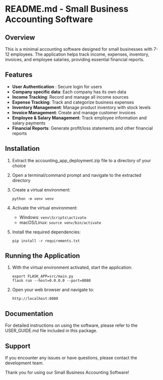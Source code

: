 # README.md - Small Business Accounting Software

## Overview

This is a minimal accounting software designed for small businesses with 7-12 employees. The application helps track income, expenses, inventory, invoices, and employee salaries, providing essential financial reports.

## Features

- **User Authentication** : Secure login for users
- **Company specific data**: Each company has its own data
- **Income Tracking**: Record and manage all income sources
- **Expense Tracking**: Track and categorize business expenses
- **Inventory Management**: Manage product inventory with stock levels
- **Invoice Management**: Create and manage customer invoices
- **Employee & Salary Management**: Track employee information and salary payments
- **Financial Reports**: Generate profit/loss statements and other financial reports

## Installation

1. Extract the accounting_app_deployment.zip file to a directory of your choice
2. Open a terminal/command prompt and navigate to the extracted directory
3. Create a virtual environment:

   ```
   python -m venv venv
   ```

4. Activate the virtual environment:
   - Windows: `venv\Scripts\activate`
   - macOS/Linux: `source venv/bin/activate`
5. Install the required dependencies:

   ```
   pip install -r requirements.txt
   ```

## Running the Application

1. With the virtual environment activated, start the application:

   ```
   export FLASK_APP=src/main.py
   flask run --host=0.0.0.0 --port=8080
   ```

2. Open your web browser and navigate to:

   ```
   http://localhost:8080
   ```

## Documentation

For detailed instructions on using the software, please refer to the USER_GUIDE.md file included in this package.

## Support

If you encounter any issues or have questions, please contact the development team.

Thank you for using our Small Business Accounting Software!
